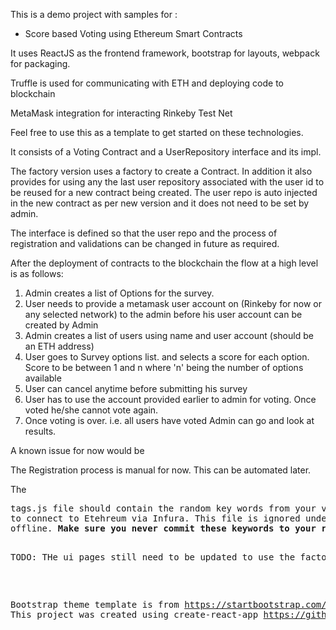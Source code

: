 
This is a demo project with samples for :
<ul>
<li>Score based Voting using Ethereum Smart Contracts</li>
</ul>

<p>It uses ReactJS as the frontend framework, bootstrap for layouts, webpack for packaging.<p>
<p>Truffle is used for communicating with ETH and deploying code to blockchain</p>
<p>MetaMask integration for interacting Rinkeby Test Net</p>

Feel free to use this as a template to get started on these technologies.
</br>
<p>It consists of a Voting Contract and a UserRepository interface and its impl.
<p>The factory version uses a factory to create a Contract. In addition it also provides for using any the last user repository
	associated with the user id to be reused for a new contract being created.
	The user repo is auto injected in the new contract as per new version and it does not need to be set by admin.
<p>The interface is defined so that the user repo and the process of registration and validations can be changed in future
as required.


<p>After the deployment of contracts to the blockchain the flow at a high level is as follows:
<ol>
<li>Admin creates a list of Options for the survey.</li>
<li>User needs to provide a metamask user account on (Rinkeby for now or any selected network) to the admin before his user account can be created by Admin
<li>Admin creates a list of users using  name and user account (should be an ETH address)</li> 
<li>User goes to Survey options list. and selects a score for each option. Score to be between 1 and n where 'n' being the number of options available</li>
<li>User can cancel anytime before submitting his survey</li>
<li>User has to use the account provided earlier to admin for voting. Once voted he/she cannot vote again.</li>
<li>Once voting is over. i.e. all users have voted Admin can go and look at results.</li>
</ol>

<p>A known issue for now would be
<p> The Registration process is manual for now. This can be automated later. 

<p>
The <pre>tags.js</pre</pre> file should contain the random key words from your vault that will be used
to connect to Etehreum via Infura. This file is ignored under ,gitignore to keep your person data 
offline. <b>Make sure you never commit these keywords to your repo</b>

<p>TODO: THe ui pages still need to be updated to use the factory and change calls using these objects.</p>


Bootstrap theme template is from https://startbootstrap.com/template-overviews/sb-admin/
This project was created using create-react-app https://github.com/facebookincubator/create-react-app
